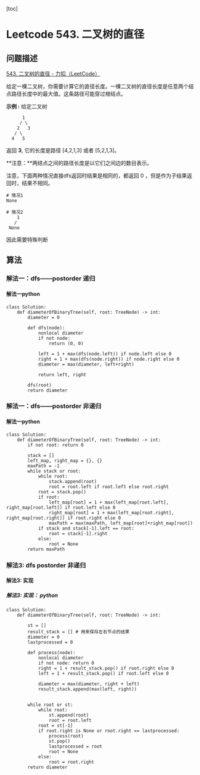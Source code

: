 [toc]

# Leetcode 543. 二叉树的直径

## 问题描述

[543. 二叉树的直径 - 力扣（LeetCode）](https://leetcode-cn.com/problems/diameter-of-binary-tree/)

给定一棵二叉树，你需要计算它的直径长度。一棵二叉树的直径长度是任意两个结点路径长度中的最大值。这条路径可能穿过根结点。

**示例 :**
给定二叉树

          1
         / \
        2   3
       / \
      4   5

返回 **3**, 它的长度是路径 \[4,2,1,3\] 或者 \[5,2,1,3\]。

**注意：**两结点之间的路径长度是以它们之间边的数目表示。

注意，下面两种情况直接dfs返回时结果是相同的，都返回 0 ，但是作为子结果返回时，结果不相同。

```
# 情况1
None 

# 情况2
    1
   /
 None
```

因此需要特殊判断

## 算法

### 解法一：dfs——postorder 递归

#### 解法一python

```
class Solution:
    def diameterOfBinaryTree(self, root: TreeNode) -> int:
        diameter = 0

        def dfs(node):
            nonlocal diameter
            if not node: 
                return (0, 0)

            left = 1 + max(dfs(node.left)) if node.left else 0
            right = 1 + max(dfs(node.right)) if node.right else 0
            diameter = max(diameter, left+right)
            
            return left, right
        
        dfs(root)
        return diameter
```

### 解法一：dfs——postorder 非递归

#### 解法一python

```
class Solution:
    def diameterOfBinaryTree(self, root: TreeNode) -> int:
        if not root: return 0

        stack = []
        left_map, right_map = {}, {}
        maxPath = -1
        while stack or root:
            while root:
                stack.append(root)
                root = root.left if root.left else root.right
            root = stack.pop() 
            if root:
                left_map[root] = 1 + max(left_map[root.left], right_map[root.left]) if root.left else 0 
                right_map[root] = 1 + max(left_map[root.right], right_map[root.right]) if root.right else 0
                maxPath = max(maxPath, left_map[root]+right_map[root])
            if stack and stack[-1].left == root:
                root = stack[-1].right
            else:
                root = None
        return maxPath
```

### 解法3: dfs postorder 非递归

#### 解法3: 实现

##### 解法3: 实现： python

```
class Solution:
    def diameterOfBinaryTree(self, root: TreeNode) -> int:
        
        st = []
        result_stack = [] # 用来保存左右节点的结果
        diameter = 0
        lastprocessed = 0

        def process(node):
            nonlocal diameter
            if not node: return 0
            right = 1 + result_stack.pop() if root.right else 0
            left = 1 + result_stack.pop() if root.left else 0

            diameter = max(diameter, right + left)
            result_stack.append(max(left, right))
            

        while root or st:
            while root:
                st.append(root)
                root = root.left
            root = st[-1]
            if root.right is None or root.right == lastprocessed:
                process(root)
                st.pop()
                lastprocessed = root
                root = None
            else:
                root = root.right
        return diameter
```